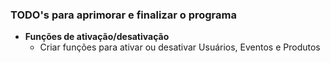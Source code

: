 ### TODO's para aprimorar e finalizar o programa

- **Funções de ativação/desativação**
    - Criar funções para ativar ou desativar Usuários, Eventos e Produtos




